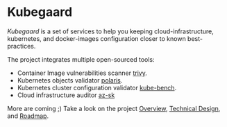 # Kubegaard

*Kubegaard* is a set of services to help you keeping cloud-infrastructure, kubernetes, and docker-images configuration closer to known best-practices.

The project integrates multiple open-sourced tools:

- Container Image vulnerabilities scanner [trivy](https://github.com/aquasecurity/trivy).
- Kubernetes objects validator [polaris](https://github.com/FairwindsOps/polaris).
- Kubernetes cluster configuration validator [kube-bench](https://github.com/aquasecurity/kube-bench).
- Cloud infrastructure auditor [az-sk](https://github.com/azsk/DevOpsKit)

More are coming ;) Take a look on the project [Overview](./PRODUCTOVERVIEW.md), [Technical Design](./TECH_DESIGN.md), and [Roadmap](./ROADMAP.md).
